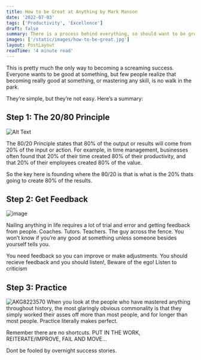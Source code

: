 ```yaml
---
title: How to be Great at Anything by Mark Manson
date: '2022-07-03'
tags: ['Productivity', 'Excellence']
draft: false
summary: There is a process behind everything, so should want to be great you must learn the the process!.
images: ['/static/images/how-to-be-great.jpg']
layout: PostLayout
readTime: '4 minute read'
---
```


This is pretty much the only way to becoming a screaming success.
Everyone wants to be good at something, but few people realize that becoming really good at something, or mastering any skill, is no walk in the park.

They’re simple, but they’re not easy. Here’s a summary:

## Step 1: The 20/80 Principle

![Alt Text](https://dev-to-uploads.s3.amazonaws.com/uploads/articles/hxbsvioas5dp91k32nu6.png)

The 80/20 Principle states that 80% of the output or results will come from 20% of the input or action. For example, in time management, businesses often found that 20% of their time created 80% of their productivity, and that 20% of their employees created 80% of the value.

So the key here is founding where the 80/20 is that is what is the 20% thats going to create 80% of the results.

## Step 2: Get Feedback 

![image](https://dev-to-uploads.s3.amazonaws.com/uploads/articles/o3wpjr9sny63av6up0mc.png)
 
Nailing anything in life requires a lot of trial and error and getting feedback from people. Coaches. Tutors. Teachers. The guy across the fence. You won’t know if you’re any good at something unless someone besides yourself tells you.

You need feedback so you can improve or make adjustments.
You should recieve feedback and you should listen!, Beware of the ego! Listen to criticism

## Step 3: Practice 

 ![AKG8223570](https://dev-to-uploads.s3.amazonaws.com/uploads/articles/9s07sg2bshjfzjiltxmx.jpg)
When you look at the people who have mastered anything throughout history, the most glaringly obvious commonality is that they simply worked their asses off more than most people, and for longer than most people. Practice literally makes perfect.

Remember there are no shortcuts. PUT IN THE WORK, REITERATE/IMPROVE, FAIL AND MOVE...

Dont be fooled by overnight success stories.